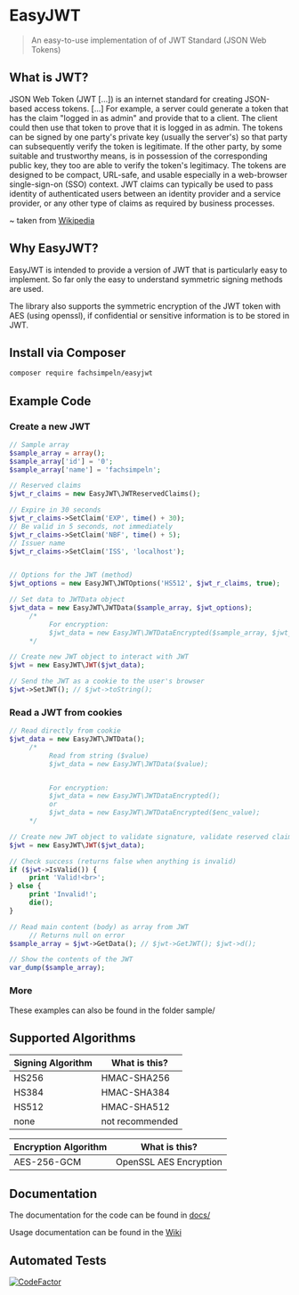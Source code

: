 # EasyJWT
> An easy-to-use implementation of of JWT Standard (JSON Web Tokens)

## What is JWT?
JSON Web Token (JWT [...]) is an internet standard for creating JSON-based access tokens. [...]
For example, a server could generate a token that has the claim "logged in as admin" and provide that to a client. The client could then use that token to prove that it is logged in as admin. The tokens can be signed by one party's private key (usually the server's) so that party can subsequently verify the token is legitimate. If the other party, by some suitable and trustworthy means, is in possession of the corresponding public key, they too are able to verify the token's legitimacy. The tokens are designed to be compact, URL-safe, and usable especially in a web-browser single-sign-on (SSO) context. JWT claims can typically be used to pass identity of authenticated users between an identity provider and a service provider, or any other type of claims as required by business processes.

~ taken from [Wikipedia](https://en.wikipedia.org/w/index.php?title=JSON_Web_Token&oldid=949805010)

## Why EasyJWT?
EasyJWT is intended to provide a version of JWT that is particularly easy to implement.
So far only the easy to understand symmetric signing methods are used.

The library also supports the symmetric encryption of the JWT token with AES (using openssl), if confidential or sensitive information is to be stored in JWT.

## Install via Composer
```bash
composer require fachsimpeln/easyjwt
```

## Example Code
### Create a new JWT
```php
// Sample array
$sample_array = array();
$sample_array['id'] = '0';
$sample_array['name'] = 'fachsimpeln';

// Reserved claims
$jwt_r_claims = new EasyJWT\JWTReservedClaims();

// Expire in 30 seconds
$jwt_r_claims->SetClaim('EXP', time() + 30);
// Be valid in 5 seconds, not immediately
$jwt_r_claims->SetClaim('NBF', time() + 5);
// Issuer name
$jwt_r_claims->SetClaim('ISS', 'localhost');


// Options for the JWT (method)
$jwt_options = new EasyJWT\JWTOptions('HS512', $jwt_r_claims, true);

// Set data to JWTData object
$jwt_data = new EasyJWT\JWTData($sample_array, $jwt_options);
     /*
          For encryption:
          $jwt_data = new EasyJWT\JWTDataEncrypted($sample_array, $jwt_options);
     */

// Create new JWT object to interact with JWT
$jwt = new EasyJWT\JWT($jwt_data);

// Send the JWT as a cookie to the user's browser
$jwt->SetJWT(); // $jwt->toString();
```

### Read a JWT from cookies
```php
// Read directly from cookie
$jwt_data = new EasyJWT\JWTData();
     /*
          Read from string ($value)
          $jwt_data = new EasyJWT\JWTData($value);


          For encryption:
          $jwt_data = new EasyJWT\JWTDataEncrypted();
          or
          $jwt_data = new EasyJWT\JWTDataEncrypted($enc_value);
     */

// Create new JWT object to validate signature, validate reserved claims and interact with JWT
$jwt = new EasyJWT\JWT($jwt_data);

// Check success (returns false when anything is invalid)
if ($jwt->IsValid()) {
     print 'Valid!<br>';
} else {
     print 'Invalid!';
     die();
}

// Read main content (body) as array from JWT
     // Returns null on error
$sample_array = $jwt->GetData(); // $jwt->GetJWT(); $jwt->d();

// Show the contents of the JWT
var_dump($sample_array);
```

### More
These examples can also be found in the folder sample/

## Supported Algorithms
Signing Algorithm | What is this?
-------- | --------
HS256   | HMAC-SHA256
HS384   | HMAC-SHA384
HS512   | HMAC-SHA512
none    | not recommended


Encryption Algorithm | What is this?
-------- | --------
AES-256-GCM   | OpenSSL AES Encryption

## Documentation
The documentation for the code can be found in [docs/](https://github.com/fachsimpeln/EasyJWT/tree/master/docs)

Usage documentation can be found in the [Wiki](https://github.com/fachsimpeln/EasyJWT/wiki)


## Automated Tests
[![CodeFactor](https://www.codefactor.io/repository/github/fachsimpeln/easyjwt/badge)](https://www.codefactor.io/repository/github/fachsimpeln/easyjwt)
